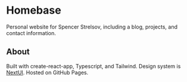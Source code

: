 # Homebase

Personal website for Spencer Strelsov, including a blog, projects, and contact information.

## About

Built with create-react-app, Typescript, and Tailwind. Design system is [NextUI](https://nextui.org/). Hosted on GitHub Pages.
